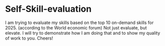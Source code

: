 # Self-Skill-evaluation
I am trying to evaluate my skills based on the top 10 on-demand skills for 2025. (according to the World economic forum) Not just evaluate, but elevate. I will try to demonstrate how I am doing that and to show my quality of work to you. Cheers!
